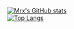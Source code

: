 [![Mrx's GitHub stats](https://github-readme-stats.vercel.app/api?username=Mrxyx)](https://github.com/Mrxyx/github-readme-stats)<br>
[![Top Langs](https://github-readme-stats.vercel.app/api/top-langs/?username=Mrxyx)](https://github.com/Mrxyx/github-readme-stats)